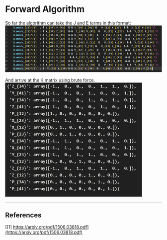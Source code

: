 # Forward Algorithm
So far the algorithm can take the J and E terms in this format:
<img src="./initial.png">

And arrive at the K matrix using brute force.
<img src="./kmatrix.png">

----
## References ##
[[1] https://arxiv.org/pdf/1506.03818.pdf](https://arxiv.org/pdf/1506.03818.pdf)

